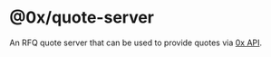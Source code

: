 # @0x/quote-server

An RFQ quote server that can be used to provide quotes via [0x API](https://0x.org/api).
